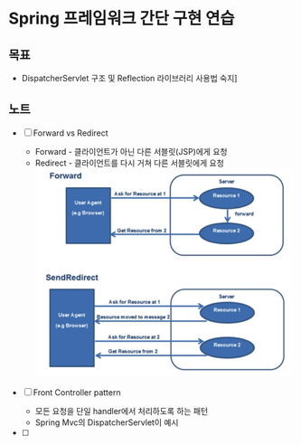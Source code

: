 # Spring 프레임워크 간단 구현 연습

## 목표
- DispatcherServlet 구조 및 Reflection 라이브러리 사용법 숙지]

## 노트
- [ ] Forward vs Redirect
    + Forward - 클라이언트가 아닌 다른 서블릿(JSP)에게 요청
    + Redirect - 클라이언트를 다시 거쳐 다른 서블릿에게 요청
    ![img.png](img.png)
  
- [ ] Front Controller pattern
    + 모든 요청을 단일 handler에서 처리하도록 하는 패턴
    + Spring Mvc의 DispatcherServlet이 예시

- [ ] 